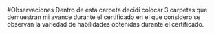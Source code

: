 #Observaciones
Dentro de esta carpeta decidí colocar 3 carpetas que demuestran mi avance durante el certificado en el que considero se observan la variedad de habilidades obtenidas durante el certificado.